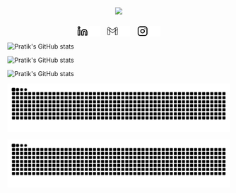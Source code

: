 <h1 align="center">
  <a href="https://git.io/typing-svg">
    <img src="https://readme-typing-svg.herokuapp.com/?lines=Hi+👋;I+am+Pratik+Bhujbal,;Roboticist&center=true&size=30">
  </a>
</h1>





 <div align="center">


<a href='https://codestackr.com#gh-light-mode-only'><img align='center' alt="linkedin" src="./assets/linkedin-light.svg" height='24px'/></a>
<a href='https://codestackr.com#gh-dark-mode-only'><img align='center' alt="linkedin" src="./assets/linkedin-dark.svg" height='24px'/></a>
&nbsp;&nbsp;
<a href='https://codestackr.com#gh-light-mode-only'><img align='center' alt="linkedin" src="./assets/mail-light.png" height='24px'/></a>
<a href='https://codestackr.com#gh-dark-mode-only'><img align='center' alt="linkedin" src="./assets/mail-dark.png" height='24px'/></a>
&nbsp;&nbsp;
<a href='https://codestackr.com#gh-light-mode-only'><img align='center' alt="linkedin" src="./assets/insta-light.svg" height='24px'/></a>
<a href='https://codestackr.com#gh-dark-mode-only'><img align='center' alt="linkedin" src="./assets/insta-dark.svg" height='24px'/></a>

</div> 


![Pratik's GitHub stats](https://github-readme-stats.vercel.app/api?username=prat1kbhujbal&show_icons=true&theme=rose_pine)

![Pratik's GitHub stats](https://github-readme-stats.vercel.app/api?username=prat1kbhujbal&show_icons=true&include_all_commits=true&count_private=true&theme=react&hide_border=true&bg_color=0D1117&title_color=5ce1e6&icon_color=5ce1e6")

![Pratik's GitHub stats](https://github-readme-stats.vercel.app/api/top-langs/?username=prat1kbhujbal&langs_count=10&layout=compact&theme=react&hide_border=true&bg_color=0D1117&title_color=5ce1e6&icon_color=5ce1e6)

 <div align="center">
 
 ![Snake animation](https://github.com/prat1kbhujbal/prat1kbhujbal/blob/output/github-contribution-grid-snake-sissa.svg#gh-dark-mode-only)
  
 ![Snake animation](https://github.com/prat1kbhujbal/prat1kbhujbal/blob/output/github-contribution-grid-snake-sissa-white.svg#gh-light-mode-only)
  
</div> 
